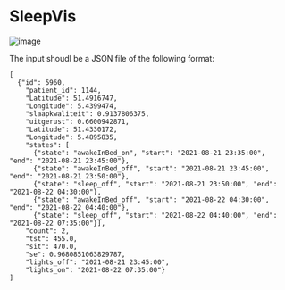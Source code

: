 # SleepVis

![image](https://user-images.githubusercontent.com/34477812/144436385-54e8984f-e52d-4c05-b996-6f1cba96a06e.png)

The input shoudl be a JSON file of the following format:
```
[
  {"id": 5960, 
    "patient_id": 1144, 
    "Latitude": 51.4916747, 
    "Longitude": 5.4399474, 
    "slaapkwaliteit": 0.9137806375, 
    "uitgerust": 0.6600942871, 
    "Latitude": 51.4330172, 
    "Longitude": 5.4895835, 
    "states": [
      {"state": "awakeInBed_on", "start": "2021-08-21 23:35:00", "end": "2021-08-21 23:45:00"}, 
      {"state": "awakeInBed_off", "start": "2021-08-21 23:45:00", "end": "2021-08-21 23:50:00"}, 
      {"state": "sleep_off", "start": "2021-08-21 23:50:00", "end": "2021-08-22 04:30:00"}, 
      {"state": "awakeInBed_off", "start": "2021-08-22 04:30:00", "end": "2021-08-22 04:40:00"}, 
      {"state": "sleep_off", "start": "2021-08-22 04:40:00", "end": "2021-08-22 07:35:00"}], 
    "count": 2, 
    "tst": 455.0, 
    "sit": 470.0, 
    "se": 0.9680851063829787, 
    "lights_off": "2021-08-21 23:45:00", 
    "lights_on": "2021-08-22 07:35:00"}
]
```
